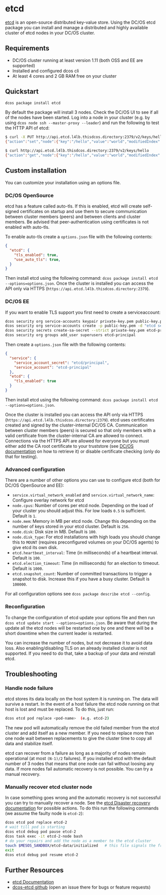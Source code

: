 # etcd

[etcd](https://etcd.io) is an open-source distributed key-value store. Using the DC/OS etcd package you can install and manage a distributed and highly available cluster of etcd nodes in your DC/OS cluster.

## Requirements

* DC/OS cluster running at least version 1.11 (both OSS and EE are supported)
* Installed and configured dcos cli
* At least 4 cores and 2 GB RAM free on your cluster

## Quickstart

```bash
dcos package install etcd
```

By default the package will install 3 nodes. Check the DC/OS UI to see if all of the nodes have been started.
Log into a node in your cluster (e.g. by using `dcos node ssh --master-proxy --leader`) and run the following to test the HTTP API of etcd:

```bash
$ curl -X PUT http://api.etcd.l4lb.thisdcos.directory:2379/v2/keys/hello -d value=world
{"action":"set","node":{"key":"/hello","value":"world","modifiedIndex":1,"createdIndex":1}}

$ curl http://api.etcd.l4lb.thisdcos.directory:2379/v2/keys/hello
{"action":"get","node":{"key":"/hello","value":"world","modifiedIndex":1,"createdIndex":1}}
```

## Custom installation

You can customize your installation using an options file.

### DC/OS OpenSource

etcd has a feature called auto-tls. If this is enabled, etcd will create self-signed certificates on startup and use them to secure communication between cluster members (peers) and between clients and cluster members. Be advised that peer-authentication using certificates is not enabled with auto-tls.

To enable auto-tls create a `options.json` file with the following contents:

```json
{
  "etcd": {
    "tls_enabled": true,
    "use_auto_tls": true,
  }
}
```

Then install etcd using the following command: `dcos package install etcd --options=options.json`.
Once the cluster is installed you can access the API only via HTTPS (`https://api.etcd.l4lb.thisdcos.directory:2379`).


### DC/OS EE

If you want to enable TLS support you first need to create a serviceaccount:

```bash
dcos security org service-accounts keypair private-key.pem public-key.pem
dcos security org service-accounts create -p public-key.pem -d "etcd service account" etcd-principal
dcos security secrets create-sa-secret --strict private-key.pem etcd-principal etcd/principal
dcos security org groups add_user superusers etcd-principal
```

Then create a `options.json` file with the following contents:

```json
{
  "service": {
    "service_account_secret": "etcd/principal",
    "service_account": "etcd-principal"
  },
  "etcd": {
    "tls_enabled": true
  }
}
```

Then install etcd using the following command: `dcos package install etcd --options=options.json`.

Once the cluster is installed you can access the API only via HTTPS (`https://api.etcd.l4lb.thisdcos.directory:2379`). etcd uses certificates created and signed by the cluster-internal DC/OS CA. Communication between cluster members (peers) is secured so that only members with a valid certificate from the cluster-internal CA are allowed to connect. Connections via the HTTPS API are allowed for everyone but you must either add the CA root certificate to your truststore (see [DC/OS documentation](https://docs.mesosphere.com/latest/security/ent/tls-ssl/get-cert/) on how to retrieve it) or disable certificate checking (only do that for testing).


### Advanced configuration

There are a number of other options you can use to configure etcd (both for DC/OS OpenSource and EE):

* `service.virtual_network_enabled` and `service.virtual_network_name`: Configure overlay network for etcd
* `node.cpus`: Number of cores per etcd node. Depending on the load of your cluster you should adjust this. For low loads `0.5` is sufficient. Default is `1`.
* `node.mem`: Memory in MB per etcd node. Change this depending on the number of keys stored in your etcd cluster. Default is `256`.
* `node.disk`: Disk size in MB. Default is `100`.
* `node.disk_type`: For etcd installations with high loads you should change this to `MOUNT` (requires preconfigured volumes on your DC/OS agents) to give etcd its own disk.
* `etcd.heartbeat_interval`: Time (in milliseconds) of a heartbeat interval. Default is `100`.
* `etcd.election_timeout`: Time (in milliseconds) for an election to timeout. Default is `1000`.
* `etcd.snapshot_count`: Number of committed transactions to trigger a snapshot to disk. Increase this if you have a busy cluster. Default is `100000`.

For all configuration options see `dcos package describe etcd --config`.

### Reconfiguration

To change the configuration of etcd update your options file and then run `dcos etcd update start --options=options.json`. Be aware that during the update all the etcd nodes will be restarted one by one and there will be a short downtime when the current leader is restarted.

You can increase the number of nodes, but not decrease it to avoid data loss. Also enabling/disabling TLS on an already installed cluster is not supported. If you need to do that, take a backup of your data and reinstall etcd.

## Troubleshooting

### Handle node failure

etcd stores its data locally on the host system it is running on. The data will survive a restart. In the event of a host failure the etcd node running on that host is lost and must be replaced. To do this, just run:

```bash
dcos etcd pod replace <pod-name>  (e.g. etcd-2)
```

The new pod will automatically remove the old failed member from the etcd cluster and add itself as a new member. If you need to replace more than one node wait between replacements to give the cluster time to copy all data and stabilize itself.

etcd can recover from a failure as long as a majority of nodes remain operational (at most `(N-1)/2` failures). If you installed etcd with the default number of 3 nodes that means that one node can fail without loosing any data. If more nodes fail automatic recovery is not possible. You can try a manual recovery.

### Manually recover etcd cluster node

In case something goes wrong and the automatic recovery is not successful you can try to manually recover a node. See the [etcd Disaster recovery documentation](https://coreos.com/etcd/docs/latest/op-guide/recovery.html) for possible actions. To do this run the following commands (we assume the faulty node is `etcd-2`):

```bash
dcos etcd pod replace etcd-2
# wait till pod is starting
dcos etcd debug pod pause etcd-2
dcos task exec -it etcd-2-node bash
# do your repairs and add the node as a member to the etcd cluster
touch $MESOS_SANDBOX/etcd-data/initialized   # this file signals the framework that the node is already initialized and configured
exit
dcos etcd debug pod resume etcd-2
```

## Further Resources

* [etcd Documentation](https://etcd.readthedocs.io/en/latest/)
* [dcos-etcd github](https://github.com/MaibornWolff/dcos-etcd)  (open an issue there for bugs or feature requests)